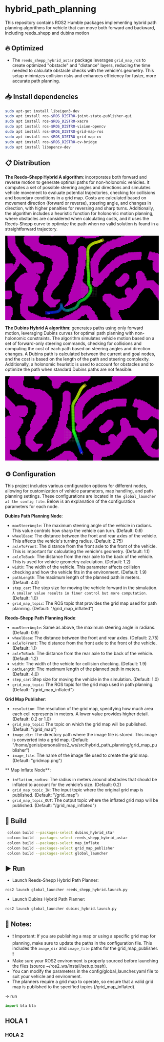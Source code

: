 # hybrid_path_planning
 This repository contains ROS2 Humble packages implementing hybrid path planning algorithms for vehicle that can move both forward and backward, including reeds_shepp and dubins motion

## 🔥 Optimized
- The `reeds_shepp_hybrid_astar` package leverages `grid_map_ro`s to create optimized "obstacle" and "distance" layers, reducing the time needed to calculate obstacle checks with the vehicle's geometry. This setup minimizes collision risks and enhances efficiency for faster, more accurate path planning.

## 📥 Install dependencies
```bash
sudo apt-get install libeigen3-dev
sudo apt install ros-$ROS_DISTRO-joint-state-publisher-gui
sudo apt install ros-$ROS_DISTRO-xacro
sudo apt install ros-$ROS_DISTRO-vision-opencv
sudo apt install ros-$ROS_DISTRO-grid-map-ros
sudo apt install ros-$ROS_DISTRO-grid-map-cv
sudo apt install ros-$ROS_DISTRO-cv-bridge
sudo apt install libopencv-dev
```
## 📋 Distribution

**The Reeds-Shepp Hybrid A algorithm**: incorporates both forward and reverse motion to generate optimal paths for non-holonomic vehicles. It computes a set of possible steering angles and directions and simulates vehicle movement to evaluate potential trajectories, checking for collisions and boundary conditions in a grid map. Costs are calculated based on movement direction (forward or reverse), steering angle, and changes in direction, with higher penalties for reversing and sharp turns. Additionally, the algorithm includes a heuristic function for holonomic motion planning, where obstacles are considered when calculating costs, and it uses the Reeds-Shepp curve to optimize the path when no valid solution is found in a straightforward trajectory.

![Reeds-Shepp-Curves Screenshot](https://github.com/armando-genis/hybrid_path_planning/raw/main/imgs/reeds_shepp.png)


**The Dubins Hybrid A algorithm**: generates paths using only forward motion, leveraging Dubins curves for optimal path planning with non-holonomic constraints. The algorithm simulates vehicle motion based on a set of forward-only steering commands, checking for collisions and computing the cost of each path based on steering angles and direction changes. A Dubins path is calculated between the current and goal nodes, and the cost is based on the length of the path and steering complexity. Additionally, a holonomic heuristic is used to account for obstacles and to optimize the path when standard Dubins paths are not feasible.

![Dubins-Curves Screenshot](https://github.com/armando-genis/hybrid_path_planning/raw/main/imgs/dubins.png)


## ⚙️ Configuration

This project includes various configuration options for different nodes, allowing for customization of vehicle parameters, map handling, and path planning settings. These configurations are located in `the global_launcher at the config file`. Below is an explanation of the configuration parameters for each node.

**Dubins Path Planning Node**:

- `maxSteerAngle`: The maximum steering angle of the vehicle in radians. This value controls how sharp the vehicle can turn. (Default: 0.6)
- `wheelBase`: The distance between the front and rear axles of the vehicle. This affects the vehicle's turning radius. (Default: 2.75)
- `axleToFront`: The distance from the front axle to the front of the vehicle. This is important for calculating the vehicle's geometry. (Default: 1.1)
-  `axleToBack`: The distance from the rear axle to the back of the vehicle. This is used for vehicle geometry calculation. (Default: 1.2)
- `width`: The width of the vehicle. This parameter affects collision checking and how the vehicle fits in the environment. (Default: 1.9)
- `pathLength`: The maximum length of the planned path in meters. (Default: 4.0)
- `step_car`: The step size for moving the vehicle forward in the simulation. `A smaller value results in finer control but more computation`. (Default: 1.0)
- `grid_map_topic`: The ROS topic that provides the grid map used for path planning. (Default: "/grid_map_inflated")

**Reeds-Shepp Path Planning Node**:

- `maxSteerAngle`: Same as above, the maximum steering angle in radians. (Default: 0.6)
- `wheelBase`: The distance between the front and rear axles. (Default: 2.75)
- `axleToFront`: The distance from the front axle to the front of the vehicle. (Default: 1.1)
- `axleToBack`: The distance from the rear axle to the back of the vehicle. (Default: 1.2)
- `width`: The width of the vehicle for collision checking. (Default: 1.9)
- `pathLength`: The maximum length of the planned path in meters. (Default: 4.0)
- `step_car`: Step size for moving the vehicle in the simulation. (Default: 1.0)
- `grid_map_topic`: The ROS topic for the grid map used in path planning. (Default: "/grid_map_inflated")

**Grid Map Publisher**:

- `resolution`: The resolution of the grid map, specifying how much area each cell represents in meters. A lower value provides higher detail. (Default: 0.2 or 1.0)
- `grid_map_topic`: The topic on which the grid map will be published. (Default: "/grid_map")
- `image_dir`: The directory path where the image file is stored. This image is converted into a grid map. (Default: "/home/genis/personal/ros2_ws/src/hybrid_path_planning/grid_map_publisher")
- `image_file`: The name of the image file used to create the grid map. (Default: "gridmap.png")

** Map Inflate Node**:

- `inflation_radius`: The radius in meters around obstacles that should be inflated to account for the vehicle’s size. (Default: 0.2)
- `grid_map_topic_IN`: The input topic where the original grid map is published. (Default: "/grid_map")
- `grid_map_topic_OUT`: The output topic where the inflated grid map will be published. (Default: "/grid_map_inflated")

## 📍 Build

```bash
 colcon build --packages-select dubins_hybrid_star
 colcon build --packages-select reeds_shepp_hybrid_astar
 colcon build --packages-select map_inflate
 colcon build --packages-select grid_map_publisher
 colcon build --packages-select global_launcher
```

## ▶️ Run
- Launch Reeds-Shepp Hybrid Path Planner:
```bash
ros2 launch global_launcher reeds_shepp_hybrid.launch.py
```
- Launch Dubins Hybrid Path Planner:
```bash
ros2 launch global_launcher dubins_hybrid.launch.py
```

## 🔴 Notes:
- ❗ Important: If you are publishing a map or using a specific grid map for planning, make sure to update the paths in the configuration file. This includes the `image_dir` and `image_file` paths for the grid_map_publisher. ❗
- Make sure your ROS2 environment is properly sourced before launching the files (source ~/ros2_ws/install/setup.bash).
- You can modify the parameters in the config/global_launcher.yaml file to suit your vehicle and environment.
- The planners require a grid map to operate, so ensure that a valid grid map is published to the specified topics (/grid_map_inflated).



→ run 

```jsx
import bla bla
```

## HOLA 1

### HOLA 2